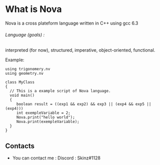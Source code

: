 
# What is Nova

  Nova is a cross plateform language written in C++ using gcc 6.3
  ###### Language (goals) :
  interpreted (for now), structured, imperative, object-oriented, functional.

  Example:

  ```
using trigonomery.nv
using geometry.nv

class MyClass
{
    // This is a example script of Nova language.
    void main()
    {
       boolean result = ((exp1 && exp2) && exp3 || (exp4 && exp5 || (exp4)))
       int exempleVariable = 2;
       Nova.print("hello world");
       Nova.print(exempleVariable);
    }
}
 ```

## Contacts

  * You can contact me : Discord : Skinz#1128
  
